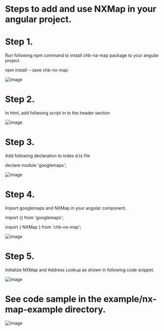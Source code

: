 # Steps to add and use NXMap in your angular project.

# Step 1.
Run following npm command to install chb-na-map package to your angular project.

npm install --save chb-nx-map

![image](https://user-images.githubusercontent.com/112627631/188445370-e097b7ac-afae-4667-a7af-759c8cdd6270.png)


# Step 2.
In html, add follwoing script in to the header section

<script src="https://maps.googleapis.com/maps/api/js?key=[YOUR_GOOGLE_API_KEY]&libraries=places&channel=GMPSB_addressselection_v1_cABC"></script>

![image](https://user-images.githubusercontent.com/112627631/188445491-6e19c2db-8caa-4ec7-baed-b76304dbbdce.png)


# Step 3.
Add following declaration to index.d.ts file

declare module 'googlemaps';

![image](https://user-images.githubusercontent.com/112627631/188445635-3e26d1c9-efef-4002-9caa-c729e27d40dc.png)


# Step 4.
Import googlemaps and NXMap in your angular component.

import {} from 'googlemaps';

import { NXMap } from 'chb-nx-map';

![image](https://user-images.githubusercontent.com/112627631/188445773-0dd7a8f0-3517-4be2-9985-139b8795baef.png)


# Step 5.
Initialize NXMap and Address Lookup as shown in following code snippet.

![image](https://user-images.githubusercontent.com/112627631/188441120-5d2ffbc6-4453-474a-ab0f-399c71a08c2c.png)

# See code sample in the example/nx-map-example directory.
![image](https://user-images.githubusercontent.com/112627631/188441754-426fb433-ced0-4561-9ceb-4ffab6a81ff9.png)

